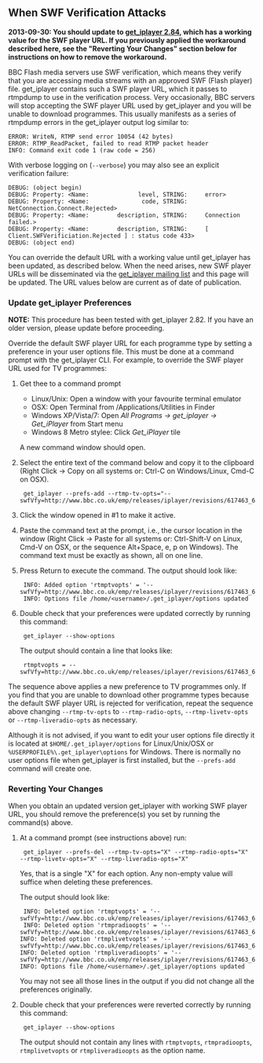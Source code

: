 ## When SWF Verification Attacks

**2013-09-30: You should update to [get_iplayer 2.84](https://github.com/dinkypumpkin/get_iplayer/releases/tag/v2.84), which has a working value for the SWF player URL.  If you previously applied the workaround described here, see the "Reverting Your Changes" section below for instructions on how to remove the workaround.**

BBC Flash media servers use SWF verification, which means they verify that you are accessing media streams with an approved SWF (Flash player) file. get_iplayer contains such a SWF player URL, which it passes to rtmpdump to use in the verification process. Very occasionally, BBC servers will stop accepting the SWF player URL used by get_iplayer and you will be unable to download programmes.  This usually manifests as a series of rtmpdump errors in the get_iplayer output log similar to:

	ERROR: WriteN, RTMP send error 10054 (42 bytes)
	ERROR: RTMP_ReadPacket, failed to read RTMP packet header
	INFO: Command exit code 1 (raw code = 256)

With verbose logging on (`--verbose`) you may also see an explicit verification failure:

	DEBUG: (object begin)
	DEBUG: Property: <Name:              level, STRING:     error>
	DEBUG: Property: <Name:               code, STRING:     NetConnection.Connect.Rejected>
	DEBUG: Property: <Name:        description, STRING:     Connection failed.>
	DEBUG: Property: <Name:        description, STRING:     [ Client.SWFVerificiation.Rejected ] : status code 433>
	DEBUG: (object end)

You can override the default URL with a working value until get_iplayer has been updated, as described below.  When the need arises, new SWF player URLs will be disseminated via the [get_iplayer mailing list](http://lists.infradead.org/mailman/listinfo/get_iplayer) and this page will be updated.  The URL values below are current as of date of publication.

### Update get_iplayer Preferences

**NOTE:** This procedure has been tested with get_iplayer 2.82.  If you have an older version, please update before proceeding. 

Override the default SWF player URL for each programme type by setting a preference in your user options file.  This must be done at a command prompt with the get_iplayer CLI. For example, to override the SWF player URL used for TV programmes:

1. Get thee to a command prompt
    * Linux/Unix: Open a window with your favourite terminal emulator
    * OSX: Open Terminal from /Applications/Utilities in Finder
    * Windows XP/Vista/7: Open *All Programs -> get_iplayer -> Get_iPlayer* from Start menu
    * Windows 8 Metro stylee: Click *Get_iPlayer* tile

    A new command window should open.

2. Select the entire text of the command below and copy it to the clipboard (Right Click -> Copy on all systems or: Ctrl-C on Windows/Linux, Cmd-C on OSX).

    	get_iplayer --prefs-add --rtmp-tv-opts="--swfVfy=http://www.bbc.co.uk/emp/releases/iplayer/revisions/617463_618125_4/617463_618125_4_emp.swf" 

3. Click the window opened in #1 to make it active.

4. Paste the command text at the prompt, i.e., the cursor location in the window (Right Click -> Paste for all systems or: Ctrl-Shift-V on Linux, Cmd-V on OSX, or the sequence Alt+Space, e, p on Windows). The command text must be exactly as shown, all on one line.  

5. Press Return to execute the command. The output should look like:

	    INFO: Added option 'rtmptvopts' = '--swfVfy=http://www.bbc.co.uk/emp/releases/iplayer/revisions/617463_618125_4/617463_618125_4_emp.swf'
		INFO: Options file /home/<username>/.get_iplayer/options updated

6. Double check that your preferences were updated correctly by running this command:

		get_iplayer --show-options

    The output should contain a line that looks like:

	    rtmptvopts = --swfVfy=http://www.bbc.co.uk/emp/releases/iplayer/revisions/617463_618125_4/617463_618125_4_emp.swf

The sequence above applies a new preference to TV programmes only.  If you find that you are unable to download other programme types because the default SWF player URL is rejected for verification, repeat the sequence above changing `--rtmp-tv-opts` to `--rtmp-radio-opts`, `--rtmp-livetv-opts` or `--rtmp-liveradio-opts` as necessary.

Although it is not advised, if you want to edit your user options file directly it is located at `$HOME/.get_iplayer/options` for Linux/Unix/OSX or `%USERPROFILE%\.get_iplayer\options` for Windows. There is normally no user options file when get_iplayer is first installed, but the `--prefs-add` command will create one.

### Reverting Your Changes

When you obtain an updated version get_iplayer with working SWF player URL, you should remove the preference(s) you set by running the command(s) above.  

1. At a command prompt (see instructions above) run:

    	get_iplayer --prefs-del --rtmp-tv-opts="X" --rtmp-radio-opts="X"  --rtmp-livetv-opts="X" --rtmp-liveradio-opts="X"

	Yes, that is a single "X" for each option.  Any non-empty value will suffice when deleting these preferences.

	The output should look like:

		INFO: Deleted option 'rtmptvopts' = '--swfVfy=http://www.bbc.co.uk/emp/releases/iplayer/revisions/617463_618125_4/617463_618125_4_emp.swf'
		INFO: Deleted option 'rtmpradioopts' = '--swfVfy=http://www.bbc.co.uk/emp/releases/iplayer/revisions/617463_618125_4/617463_618125_4_emp.swf'		INFO: Deleted option 'rtmplivetvopts' = '--swfVfy=http://www.bbc.co.uk/emp/releases/iplayer/revisions/617463_618125_4/617463_618125_4_emp.swf'		INFO: Deleted option 'rtmpliveradioopts' = '--swfVfy=http://www.bbc.co.uk/emp/releases/iplayer/revisions/617463_618125_4/617463_618125_4_emp.swf'		INFO: Options file /home/<username>/.get_iplayer/options updated

	You may not see all those lines in the output if you did not change all the preferences originally.

2. Double check that your preferences were reverted correctly by running this command:

		get_iplayer --show-options

    The output should not contain any lines with `rtmptvopts`, `rtmpradioopts`, `rtmplivetvopts` or `rtmpliveradioopts` as the option name.
